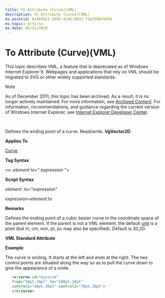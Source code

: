 ```yaml
---
title: To Attribute (Curve)(VML)
description: To Attribute (Curve)(VML)
ms.assetid: 61469921-5095-4cb6-b032-f3e250874958
ms.topic: article
ms.date: 05/31/2018
---
```


# To Attribute (Curve)(VML)

This topic describes VML, a feature that is deprecated as of Windows Internet Explorer 9. Webpages and applications that rely on VML should be migrated to SVG or other widely supported standards.

> [!Note]  
> As of December 2011, this topic has been archived. As a result, it is no longer actively maintained. For more information, see [Archived Content](https://docs.microsoft.com/previous-versions/windows/internet-explorer/ie-developer/). For information, recommendations, and guidance regarding the current version of Windows Internet Explorer, see [Internet Explorer Developer Center](https://msdn.microsoft.com/ie/).

 

Defines the ending point of a curve. Read/write. **VgVector2D**.

**Applies To**

[Curve](msdn-online-vml-curve-element.md)

**Tag Syntax**

<v: *element* to=" *expression* ">

**Script Syntax**

*element* .to="*expression*"

*expression*=*element*.to

**Remarks**

Defines the ending point of a cubic bezier curve in the coordinate space of the parent element. If the parent is not a VML element, the default [unit](msdn-online-vml-units.md) is a pixel (but in, cm, mm, pt, pc may also be specified). Default is 30,20.

**VML Standard Attribute**

**Example**

The curve is smiling. It starts at the left and ends at the right. The two control points are situated along the way so as to pull the curve down to give the appearance of a smile.


```HTML
   <v:curve id="mycurve"
   from="10pt,10pt" to="100pt,10pt"
   control1="40pt,30pt" control2="70pt,30pt">
   </v:curve>
```



 

 




